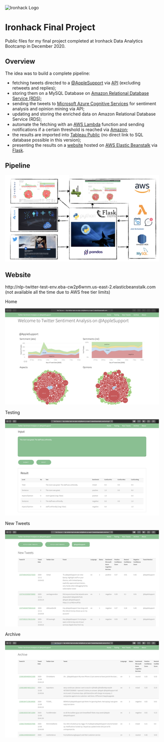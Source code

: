 <img src="https://bit.ly/2VnXWr2" alt="Ironhack Logo" width="100"/>

# Ironhack Final Project
Public files for my final project completed at Ironhack Data Analytics Bootcamp in December 2020.

## Overview
The idea was to build a complete pipeline:
<ul>
  <li>fetching tweets directed to a <a href="twitter.com/AppleSupport">@AppleSupport</a> via <a href="www.tweepy.org">API</a> (excluding retweets and replies);</li>
  <li>storing them on a MySQL Database on <a href="aws.amazon.com/rds">Amazon Relational Database Service (RDS)</a>;</li>
  <li>sending the tweets to <a href="azure.microsoft.com/en-us/services/cognitive-services/">Microsoft Azure Cognitive Services</a> for sentiment analysis and opinion mining via API;</li>
  <li>updating and storing the enriched data on Amazon Relational Database Service (RDS);</li>
  <li>automate the fetching with an <a href="aws.amazon.com/lambda/">AWS Lambda</a> function and sending notifications if a certain threshold is reached via <a href="aws.amazon.com/sns">Amazon</a>;</li>
  <li>the results are imported into <a href="https://public.tableau.com/views/twitter_16075212954180/AppleSupport?:language=en-GB&:display_count=y&:origin=viz_share_link">Tableau Public</a> (no direct link to SQL database possible in this version);</li>
  <li>presenting the results on a <a href="http://nlp-twitter-test-env.eba-cw2p6wnm.us-east-2.elasticbeanstalk.com">website</a> hosted on <a href="aws.amazon.com/elasticbeanstalk/">AWS Elastic Beanstalk</a> via <a href="flask.palletsprojects.com">Flask</a>.</li>
</ul>

## Pipeline
<img src="pictures/pipeline.png" alt="Pipeline">
                                      
## Website
<p>http://nlp-twitter-test-env.eba-cw2p6wnm.us-east-2.elasticbeanstalk.com<br>
(not available all the time due to AWS free tier limits)</p>
<p>Home</p>
<img src="pictures/website1.png" alt="Website | Home">
<p>Testing</p>
<img src="pictures/website2.png" alt="Website | Testing">
<p>New Tweets</p>
<img src="pictures/website3.png" alt="Website | New Tweets">
<p>Archive</p>
<img src="pictures/website4.png" alt="Website | Archive">
